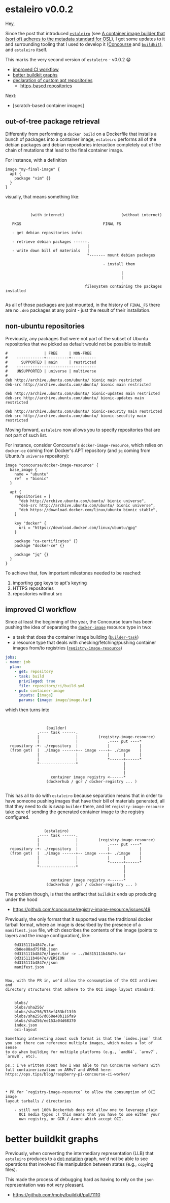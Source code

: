 # estaleiro v0.0.2

Hey,

Since the post that introduced [`estaleiro`][estaleiro] (see [A container image builder that (sort of) adheres to the metadata standard for OSL][pivotalk-post]), I got some updates to it and surrounding tooling that I used to develop it ([Concourse][concourse] and [`buildkit`][buildkit]), and `estaleiro` itself.

This marks the very second version of `estaleiro` - v0.0.2 :grin:

- [improved CI workflow](#improved-ci-workflow)
- [better buildkit graphs](#better-buildkit-graphs)
- [declaration of custom apt repositories](#declaration-of-custom-apt-repositories)
  - [https-based repositories](#https-based-repositories)

Next:

- [scratch-based container images]



[estaleiro]: https://github.com/pivotal/estaleiro
[buildkit]: https://github.com/moby/buildkit
[concourse]: https://concourse-ci.org
[dot]: https://www.graphviz.org/doc/info/lang.html
[pivotalk-post]: https://www.pivotalk.io/t/a-container-image-builder-that-sort-of-adheres-to-the-metadata-standard-for-osl/29655
[docker-image]: https://github.com/concourse/docker-image-resource
[builder-task]: https://github.com/concourse/builder-task
[registry-image]: https://github.com/concourse/registry-image-resource


## out-of-tree package retrieval

Differently from performing a `docker build` on a Dockerfile that installs a bunch of packages into a container image, `estaleiro` performs all of the debian packages and debian repositories interaction completely out of the chain of mutations that lead to the final container image.

For instance, with a definition

```hcl
image "my-final-image" {
  apt {
    package "vim" {}
  }
}
```

visually, that means something like:

```


           (with internet)                         (without internet)

   PKGS                                    FINAL FS

   - get debian repositories infos

   - retrieve debian packages ------.
                                    |
   - write down bill of materials   |
                                    *------- mount debian packages

                                           - install them

                                                   |
                                                   |
                                                   .
                                   filesystem containing the packages installed


```


As all of those packages are just mounted, in the history of `FINAL_FS` there are no `.deb` packages at any point - just the result of their installation.


## non-ubuntu repositories

Previously, any packages that were not part of the subset of Ubuntu repositories that we picked as default would not be possible to install:

```
#                | FREE     | NON-FREE
#    ------------+----------+-----------
#      SUPPORTED | main     | restricted
#    -----------------------------------
#    UNSUPPORTED | universe | multiverse
#
deb http://archive.ubuntu.com/ubuntu/ bionic main restricted
deb-src http://archive.ubuntu.com/ubuntu/ bionic main restricted

deb http://archive.ubuntu.com/ubuntu/ bionic-updates main restricted
deb-src http://archive.ubuntu.com/ubuntu/ bionic-updates main restricted

deb http://archive.ubuntu.com/ubuntu/ bionic-security main restricted
deb-src http://archive.ubuntu.com/ubuntu/ bionic-secufity main restricted
```

Moving forward, `estaleiro` now allows you to specify repositories that are not part of such list.

For instance, consider Concourse's `docker-image-resource`, which relies on `docker-ce` coming from Docker's APT repository (and `jq` coming from Ubuntu's `universe` repository):


```
image "concourse/docker-image-resource" {
  base_image {
    name = "ubuntu"
    ref  = "bionic"
  }

  apt {
    repositories = [
      "deb http://archive.ubuntu.com/ubuntu/ bionic universe",
      "deb-src http://archive.ubuntu.com/ubuntu/ bionic universe",
      "deb https://download.docker.com/linux/ubuntu bionic stable",
    ]

    key "docker" {
      uri = "https://download.docker.com/linux/ubuntu/gpg"
    }

    package "ca-certificates" {}
    package "docker-ce" {}

    package "jq" {}
  }
}
```

To achieve that, few important milestones needed to be reached:

1. importing gpg keys to apt's keyring
2. HTTPS repositories
3. repositories without src


## improved CI workflow

Since at least the beginning of the year, the Concourse team has been pushing the idea of separating the [`docker-image`][docker-image] resource type in two:

- a task that does the container image building ([`builder-task`][builder-task])
- a resource type that deals with checking/fetching/pushing container images from/to registries ([`registry-image-resource`][registry-image])


```yaml
jobs:
- name: job
  plan:
    - get: repository
    - task: build
      privileged: true
      file: repository/ci/build.yml
    - put: container-image
      inputs: [image]
      params: {image: image/image.tar}
```

which then turns into


```


                  (builder)
              .---- task ------.
              |                |         (registry-image-resource)
              |                |             .---- put ----*
  repository -+- ./repository  |             |             |
  (from get)  |  ./image ------+-- image ----+- ./image    |
              |                |             |      |      |
              |                |             *------+------*
              *----------------*                    |
                                                    |
                                                    |
                    container image registry <------*
                  (dockerhub / gcr / docker-registry ... )


```

This has all to do with `estaleiro` because separation means that in order to have someone pushing images that have their bill of materials generated, all that they need to do is swap `builder` there, and let `registry-image-resource` take care of sending the generated container image to the registry configured.

```

                 (estaleiro)
              .---- task ------.
              |                |         (registry-image-resource)
              |                |             .---- put ----*
  repository -+- ./repository  |             |             |
  (from get)  |  ./image ------+-- image ----+- ./image    |
              |                |             |      |      |
              |                |             *------+------*
              *----------------*                    |
                                                    |
                                                    |
                    container image registry <------*
                  (dockerhub / gcr / docker-registry ... )

```

The problem though, is that the artifact that `buildkit` ends up producing under the hood




- https://github.com/concourse/registry-image-resource/issues/49


Previously, the only format that it supported was the traditional docker tarball format, where an image is described by the presence of a `manifiest.json` file, which describes the contents of the image (points to layers and the image configuration), like:


		0d315111b4847e.tar
		db8ee88ad75f6b.json
		0d315111b4847e/layer.tar -> ../0d315111b4847e.tar
		0d315111b4847e/VERSION
		0d315111b4847e/json
		manifest.json


	Now, with the PR in, we'd allow the consumption of the OCI archives and
	directory structures that adhere to the OCI image layout standard:


		blobs/
		blobs/sha256/
		blobs/sha256/578ef453bf13f0
		blobs/sha256/d068e40b116fa9
		blobs/sha256/ee153a04d68370
		index.json
		oci-layout

	Something interesting about such format is that the `index.json` that
	you see there can reference multiple images, which makes a lot of sense
	to do when building for multiple platforms (e.g., `amd64`, `armv7`,
	`armv8`, etc).

	ps.: I've written about how I was able to run Concourse workers with
	full containerizeation on ARMv7 and ARMv8 here:
	https://ops.tips/blog/raspberry-pi-concourse-ci-worker/



	* PR for `registry-image-resource` to allow the consumption of OCI image
	layout tarballs / directories

		- still not 100% DockerHub does not allow one to leverage plain
		  OCI media types :( this means that you have to use either your
		  own registry, or GCR / Azure which accept OCI.



# better buildkit graphs

Previously, when converting the intermediary representation (LLB) that `estaleiro` produces to a [dot-notation][dot] graph, we'd not be able to see operations that involved file manipulation between states (e.g., `copy`ing files).

This made the process of debugging hard as having to rely on the `json` representation was not very pleasant.


- https://github.com/moby/buildkit/pull/1110


